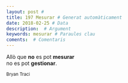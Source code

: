 ```yaml
---
layout: post #
title: 197 Mesurar # Generat automàticament
date: 2018-02-25 # Data
description:  # Argument
keywords: mesurar # Paraules clau
coments:  # Comentaris
---
```


Allò que **no** es pot **mesurar** <br />
no es pot **gestionar**. <br />

<small>Bryan Traci</small>
